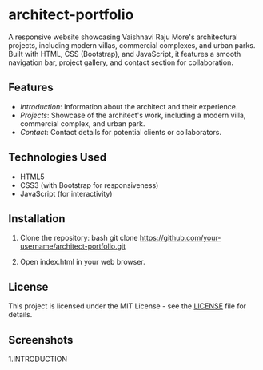 # architect-portfolio
A responsive website showcasing Vaishnavi Raju More's architectural projects, including modern villas, commercial complexes, and urban parks. Built with HTML, CSS (Bootstrap), and JavaScript, it features a smooth navigation bar, project gallery, and contact section for collaboration.

## Features

- *Introduction*: Information about the architect and their experience.
- *Projects*: Showcase of the architect's work, including a modern villa, commercial complex, and urban park.
- *Contact*: Contact details for potential clients or collaborators.

## Technologies Used

- HTML5
- CSS3 (with Bootstrap for responsiveness)
- JavaScript (for interactivity)

## Installation

1. Clone the repository:
    bash
    git clone https://github.com/your-username/architect-portfolio.git
    
2. Open index.html in your web browser.

## License

This project is licensed under the MIT License - see the [LICENSE](LICENSE) file for details.

## Screenshots

1.INTRODUCTION


